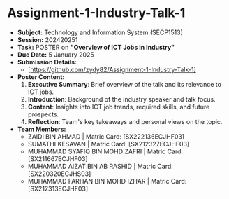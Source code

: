 # Assignment-1-Industry-Talk-1

- **Subject:** Technology and Information System (SECP1513)  
- **Session:** 202420251  
- **Task:** POSTER on **"Overview of ICT Jobs in Industry"**  
- **Due Date:** 5 January 2025  
- **Submission Details:**
  - [https://github.com/zydy82/Assignment-1-Industry-Talk-1]
- **Poster Content:**  
  1. **Executive Summary**: Brief overview of the talk and its relevance to ICT jobs.  
  2. **Introduction**: Background of the industry speaker and talk focus.  
  3. **Content**: Insights into ICT job trends, required skills, and future prospects.  
  4. **Reflection**: Team's key takeaways and personal views on the topic.  
- **Team Members:**  
  - ZAIDI BIN AHMAD | Matric Card: [SX222136ECJHF03]
  - SUMATHI KESAVAN | Matric Card: [SX212327ECJHF03]
  - MUHAMMAD SYAFIQ BIN MOHD ZAFRI | Matric Card: [SX211667ECJHF03]
  - MUHAMMAD AIZAT BIN AB RASHID | Matric Card: [SX220320ECJHS03]
  - MUHAMMAD FARHAN BIN MOHD IZHAR | Matric Card: [SX212313ECJHF03]
